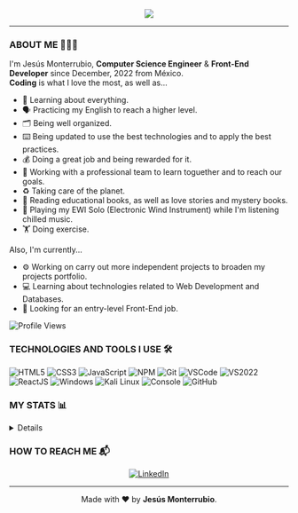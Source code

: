 <div align="center">
  <img src="https://readme-typing-svg.herokuapp.com?font=Comfortaa&color=%23DAA520&size=30&center=true&vCenter=true&width=450&lines=HI+THERE!+%F0%9F%91%8B;I'M+JESUS+MONTERRUBIO+%F0%9F%98%8E;FRONT-END+DEVELOPER+%F0%9F%92%BB;PLEASE+TO+MEET+YOU!+%F0%9F%99%8C">
  <br>
  
  ---
</div>

### ABOUT ME 👨🏽‍💻 

I'm Jesús Monterrubio, **Computer Science Engineer** & **Front-End Developer** since December, 2022 from México.
<br>
**Coding** is what I love the most, as well as...

- 🧠 Learning about everything.
- 🗣 Practicing my English to reach a higher level.
- 🗂️ Being well organized. 
- ⌨️ Being updated to use the best technologies and to apply the best practices.
- 💰 Doing a great job and being rewarded for it.
- 👥 Working with a professional team to learn toguether and to reach our goals.
- ♻️ Taking care of the planet.
- 📖 Reading educational books, as well as love stories and mystery books.
- 🎷 Playing my EWI Solo (Electronic Wind Instrument) while I'm listening chilled music.
- 🏋️ Doing exercise.

Also, I'm currently...

- ⚙️ Working on carry out more independent projects to broaden my projects portfolio.
- 💻 Learning about technologies related to Web Development and Databases. 
- 🔭 Looking for an entry-level Front-End job.

![Profile Views](https://komarev.com/ghpvc/?username=v-crypt)

### TECHNOLOGIES AND TOOLS I USE 🛠

![HTML5](https://img.icons8.com/color/30/html-5.png)
![CSS3](https://img.icons8.com/color/30/css3.png)
![JavaScript](https://img.icons8.com/color/30/javascript.png)
![NPM](https://img.icons8.com/color/30/npm.png)
![Git](https://img.icons8.com/color/30/git.png)
![VSCode](https://img.icons8.com/color/30/visual-studio-code-2019.png)
![VS2022](https://img.icons8.com/color/30/visual-studio.png)
![ReactJS](https://img.icons8.com/color/30/react-native.png)
![Windows](https://img.icons8.com/color/30/windows-10.png)
![Kali Linux](https://img.icons8.com/color/30/kali-linux.png)
![Console](https://img.icons8.com/color/30/console.png)
![GitHub](https://img.icons8.com/material-outlined/30/github.png)

### MY STATS 📊

<details>
<table style="text-align:center">
<tr>
<th> ⚡ GitHub </th>
<th> ⚡ Wakatime </th>
</tr>
<tr>
<td>

[![V-Crypt Github Stats](https://github-readme-stats.vercel.app/api?username=V-Crypt&theme=tokyonight)](https://github.com/V-Crypt/github-readme-stats)
</td>
<td>

[![V-Crypt's wakatime stats](https://github-readme-stats.vercel.app/api/wakatime?username=V_Crypt&theme=tokyonight&layout=compact&custom_title=Jesús+Monterrubio's+Wakatime+Stats)](https://github.com/V_Crypt/github-readme-stats)
</td>
</tr>
</table>
</details>

### HOW TO REACH ME 📬

<div align="center">
  <a href="https://www.linkedin.com/in/jsmonterrubio/"><img src="https://img.shields.io/badge/-LinkedIn-0e76a8?style=flat-square&logo=Linkedin&logoColor=white" alt="LinkedIn"></a>
  <br>
  
  ---  
  Made with ❤️ by **Jesús Monterrubio**.
</div>
